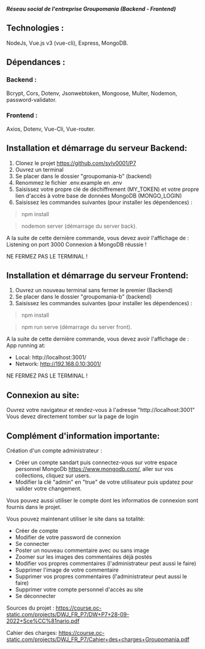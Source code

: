 *******Réseau social de l'entreprise Groupomania (Backend - Frontend)*******
  
 ## Technologies :
 NodeJs, Vue.js v3 (vue-cli), Express, MongoDB.
  
 ## Dépendances :
 ### Backend :
 Bcrypt, Cors, Dotenv, Jsonwebtoken, Mongoose, Multer, Nodemon, password-validator.
 ### Frontend :
 Axios, Dotenv, Vue-Cli, Vue-router.
 
 ## Installation et démarrage du serveur Backend:
 1) Clonez le projet https://github.com/sylv0001/P7
 2) Ouvrez un terminal
 3) Se placer dans le dossier "groupomania-b" (backend)
 4) Renommez le fichier .env.example en .env
 5) Saisissez votre propre clé de déchiffrement (MY_TOKEN) et votre propre lien d'accès à votre base de données MongoDB (MONGO_LOGIN)
 6) Saisissez les commandes suivantes (pour installer les dépendences) : 
 > npm install

 > nodemon server (démarrage du server back).

 A la suite de cette dernière commande, vous devez avoir l'affichage de : 
  Listening on port 3000
  Connexion à MongoDB réussie !

NE FERMEZ PAS LE TERMINAL !

 ## Installation et démarrage du serveur Frontend:

 1) Ouvrez un nouveau terminal sans fermer le premier (Backend)
 2) Se placer dans le dossier "groupomania-b" (backend)
 4) Saisissez les commandes suivantes (pour installer les dépendences) : 
 > npm install

 > npm run serve (démarrage du server front).

A la suite de cette dernière commande, vous devez avoir l'affichage de : 
   App running at:
  - Local:   http://localhost:3001/
  - Network: http://192.168.0.10:3001/

NE FERMEZ PAS LE TERMINAL !

## Connexion au site:
Ouvrez votre navigateur et rendez-vous à l'adresse "http://localhost:3001"
Vous devez directement tomber sur la page de login
 
## Complément d'information importante:
Création d'un compte administrateur :
- Créer un compte sandart puis connectez-vous sur votre espace personnel MongoDb https://www.mongodb.com/, aller sur vos collections, cliquez sur users.
- Modifier la clé "admin" en "true" de votre utilisateur puis updatez pour valider votre changement.

Vous pouvez aussi utiliser le compte dont les informatios de connexion sont fournis dans le projet.

Vous pouvez maintenant utiliser le site dans sa totalité:
- Créer de compte
- Modifier de votre password de connexion
- Se connecter
- Poster un nouveau commentaire avec ou sans image
- Zoomer sur les images des commentaires déjà postés
- Modifier vos propres commentaires (l'administrateur peut aussi le faire)
- Supprimer l'image de votre commentaire
- Supprimer vos propres commentaires (l'administrateur peut aussi le faire)
- Supprimer votre compte personnel d'accès au site
- Se déconnecter

Sources du projet : 
https://course.oc-static.com/projects/DWJ_FR_P7/DW+P7+28-09-2022+Sce%CC%81nario.pdf

Cahier des charges:
https://course.oc-static.com/projects/DWJ_FR_P7/Cahier+des+charges+Groupomania.pdf
 
